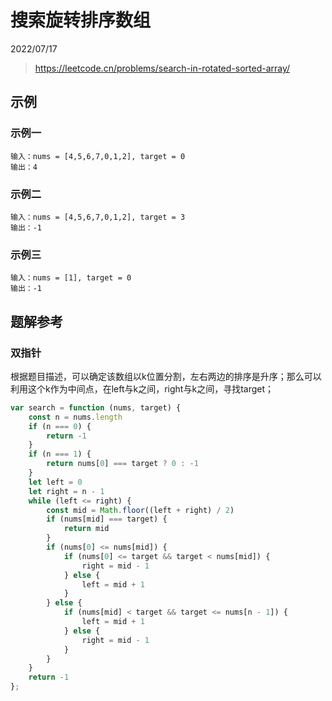# 搜索旋转排序数组

2022/07/17

> <https://leetcode.cn/problems/search-in-rotated-sorted-array/>

## 示例

### 示例一

```text
输入：nums = [4,5,6,7,0,1,2], target = 0
输出：4
```

### 示例二

```text
输入：nums = [4,5,6,7,0,1,2], target = 3
输出：-1
```

### 示例三

```text
输入：nums = [1], target = 0
输出：-1
```

## 题解参考

### 双指针

根据题目描述，可以确定该数组以k位置分割，左右两边的排序是升序；那么可以利用这个k作为中间点，在left与k之间，right与k之间，寻找target；

```javascript
var search = function (nums, target) {
    const n = nums.length
    if (n === 0) {
        return -1
    }
    if (n === 1) {
        return nums[0] === target ? 0 : -1
    }
    let left = 0
    let right = n - 1
    while (left <= right) {
        const mid = Math.floor((left + right) / 2)
        if (nums[mid] === target) {
            return mid
        }
        if (nums[0] <= nums[mid]) {
            if (nums[0] <= target && target < nums[mid]) {
                right = mid - 1
            } else {
                left = mid + 1
            }
        } else {
            if (nums[mid] < target && target <= nums[n - 1]) {
                left = mid + 1
            } else {
                right = mid - 1
            }
        }
    }
    return -1
};
```
